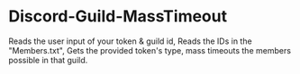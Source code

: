 # Discord-Guild-MassTimeout
Reads the user input of your token &amp; guild id, Reads the IDs in the "Members.txt", Gets the provided token's type, mass timeouts the members possible in that guild.
